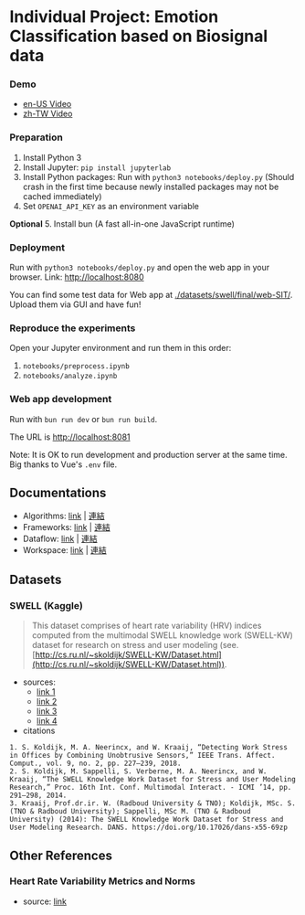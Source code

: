 # Individual Project: Emotion Classification based on Biosignal data

### Demo
- [en-US Video](./docs/videos/en-US-demo.mp4)
- [zh-TW Video](./docs/videos/zh-TW-demo.prodcution.mp4)

### Preparation

1. Install Python 3
2. Install Jupyter: `pip install jupyterlab`
3. Install Python packages: Run with `python3 notebooks/deploy.py` (Should crash in the first time because newly installed packages may not be cached immediately)
4. Set `OPENAI_API_KEY` as an environment variable

**Optional**
5. Install bun (A fast all-in-one JavaScript runtime)

### Deployment

Run with `python3 notebooks/deploy.py` and open the web app in your browser. Link: [http://localhost:8080](http://localhost:8080)

You can find some test data for Web app at [./datasets/swell/final/web-SIT/](./datasets/swell/final/web-SIT/). Upload them via GUI and have fun!

### Reproduce the experiments

Open your Jupyter environment and run them in this order:

1. `notebooks/preprocess.ipynb`
2. `notebooks/analyze.ipynb`

### Web app development

Run with `bun run dev` or `bun run build`.

The URL is [http://localhost:8081](http://localhost:8081)

Note: It is OK to run development and production server at the same time.
Big thanks to Vue's `.env` file.

## Documentations

- Algorithms: [link](/docs/markdown/algorithms/en-US.md) | [連結](./docs/markdown/algorithms/zh-TW.md)
- Frameworks: [link](./docs/markdown/frameworks/en-US.md) | [連結](./docs/markdown/frameworks/zh-TW.md)
- Dataflow: [link](./docs/markdown/dataflow/en-US.md) | [連結](./docs/markdown/dataflow/zh-TW.md)
- Workspace: [link](./docs/markdown/workspace/en-US.md) | [連結](./docs/markdown/workspace/zh-TW.md)

## Datasets

<!-- ### ECG Spider Clip

> Electrocardiogram, skin conductance and respiration from spider-fearful individuals watching spider video clips

- source [link](https://physionet.org/content/ecg-spider-clip/)
- citations

```plaintext
Ihmig, F. R., Gogeascoechea, A., Schäfer, S., Lass-Hennemann, J., & Michael, T. (2020). Electrocardiogram, skin conductance and respiration from spider-fearful individuals watching spider video clips (version 1.0.0). PhysioNet. https://doi.org/10.13026/sq6q-zg04.
``` -->

### SWELL (Kaggle)

> This dataset comprises of heart rate variability (HRV) indices computed from the multimodal SWELL knowledge work (SWELL-KW) dataset for research on stress and user modeling (see. [http://cs.ru.nl/~skoldijk/SWELL-KW/Dataset.html](http://cs.ru.nl/~skoldijk/SWELL-KW/Dataset.html)).

- sources:
  - [link 1](https://www.kaggle.com/datasets/qiriro/swell-heart-rate-variability-hrv/)
  - [link 2](https://www.kaggle.com/datasets/qiriro/stress/)
  - [link 3](https://arxiv.org/pdf/1910.01770.pdf)
  - [link 4](https://www.researchgate.net/publication/330754493_Thermal_Comfort_and_Stress_Recognition_in_Office_Environment)
- citations

```plaintext
1. S. Koldijk, M. A. Neerincx, and W. Kraaij, “Detecting Work Stress in Offices by Combining Unobtrusive Sensors,” IEEE Trans. Affect. Comput., vol. 9, no. 2, pp. 227–239, 2018.
2. S. Koldijk, M. Sappelli, S. Verberne, M. A. Neerincx, and W. Kraaij, “The SWELL Knowledge Work Dataset for Stress and User Modeling Research,” Proc. 16th Int. Conf. Multimodal Interact. - ICMI ’14, pp. 291–298, 2014.
3. Kraaij, Prof.dr.ir. W. (Radboud University & TNO); Koldijk, MSc. S. (TNO & Radboud University); Sappelli, MSc M. (TNO & Radboud University) (2014): The SWELL Knowledge Work Dataset for Stress and User Modeling Research. DANS. https://doi.org/10.17026/dans-x55-69zp
```

## Other References

### Heart Rate Variability Metrics and Norms

- source: [link](https://www.ncbi.nlm.nih.gov/pmc/articles/PMC5624990/)
